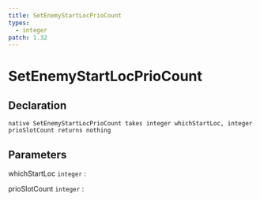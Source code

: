 ```yaml
---
title: SetEnemyStartLocPrioCount
types:
  - integer
patch: 1.32
---
```


# SetEnemyStartLocPrioCount

## Declaration

```jass
native SetEnemyStartLocPrioCount takes integer whichStartLoc, integer prioSlotCount returns nothing
```

## Parameters
whichStartLoc `integer`
: 

prioSlotCount `integer`
: 
